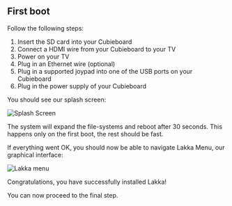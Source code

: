 ## First boot

Follow the following steps:

1.  Insert the SD card into your Cubieboard
2.  Connect a HDMI wire from your Cubieboard to your TV
3.  Power on your TV
4.  Plug in an Ethernet wire (optional)
5.  Plug in a supported joypad into one of the USB ports on your Cubieboard
6.  Plug in the power supply of your Cubieboard

You should see our splash screen:

![Splash Screen](/images/splash.png)

The system will expand the file-systems and reboot after 30 seconds. This happens only on the first boot, the rest should be fast.

If everything went OK, you should now be able to navigate Lakka Menu, our graphical interface:

![Lakka menu](/images/lakkamenu.png)

Congratulations, you have successfully installed Lakka!

You can now proceed to the final step.
